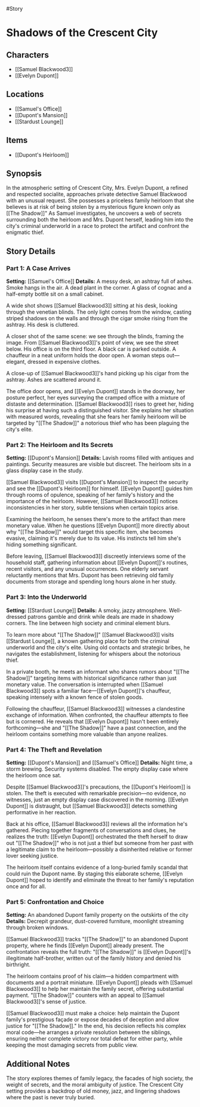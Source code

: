#Story
# Shadows of the Crescent City

## Characters
- [[Samuel Blackwood3]]
- [[Evelyn Dupont]]

## Locations
- [[Samuel's Office]]
- [[Dupont's Mansion]]
- [[Stardust Lounge]]

## Items
- [[Dupont's Heirloom]]

## Synopsis
In the atmospheric setting of Crescent City, Mrs. Evelyn Dupont, a refined and respected socialite, approaches private detective Samuel Blackwood with an unusual request. She possesses a priceless family heirloom that she believes is at risk of being stolen by a mysterious figure known only as [[The Shadow]]" As Samuel investigates, he uncovers a web of secrets surrounding both the heirloom and Mrs. Dupont herself, leading him into the city's criminal underworld in a race to protect the artifact and confront the enigmatic thief.

## Story Details

### Part 1: A Case Arrives
**Setting:** [[Samuel's Office]]
**Details:** A messy desk, an ashtray full of ashes. Smoke hangs in the air. A dead plant in the corner. A glass of cognac and a half-empty bottle sit on a small cabinet.

A wide shot shows [[Samuel Blackwood3]] sitting at his desk, looking through the venetian blinds. The only light comes from the window, casting striped shadows on the walls and through the cigar smoke rising from the ashtray. His desk is cluttered.

A closer shot of the same scene: we see through the blinds, framing the image. From [[Samuel Blackwood3]]'s point of view, we see the street below. His office is on the third floor. A black car is parked outside. A chauffeur in a neat uniform holds the door open. A woman steps out—elegant, dressed in expensive clothes.

A close-up of [[Samuel Blackwood3]]'s hand picking up his cigar from the ashtray. Ashes are scattered around it.

The office door opens, and [[Evelyn Dupont]] stands in the doorway, her posture perfect, her eyes surveying the cramped office with a mixture of distaste and determination. [[Samuel Blackwood3]] rises to greet her, hiding his surprise at having such a distinguished visitor. She explains her situation with measured words, revealing that she fears her family heirloom will be targeted by "[[The Shadow]]" a notorious thief who has been plaguing the city's elite.

### Part 2: The Heirloom and Its Secrets
**Setting:** [[Dupont's Mansion]]
**Details:** Lavish rooms filled with antiques and paintings. Security measures are visible but discreet. The heirloom sits in a glass display case in the study.

[[Samuel Blackwood3]] visits [[Dupont's Mansion]] to inspect the security and see the [[Dupont's Heirloom]] for himself. [[Evelyn Dupont]] guides him through rooms of opulence, speaking of her family's history and the importance of the heirloom. However, [[Samuel Blackwood3]] notices inconsistencies in her story, subtle tensions when certain topics arise.

Examining the heirloom, he senses there's more to the artifact than mere monetary value. When he questions [[Evelyn Dupont]] more directly about why "[[The Shadow]]" would target this specific item, she becomes evasive, claiming it's merely due to its value. His instincts tell him she's hiding something significant.

Before leaving, [[Samuel Blackwood3]] discreetly interviews some of the household staff, gathering information about [[Evelyn Dupont]]'s routines, recent visitors, and any unusual occurrences. One elderly servant reluctantly mentions that Mrs. Dupont has been retrieving old family documents from storage and spending long hours alone in her study.

### Part 3: Into the Underworld
**Setting:** [[Stardust Lounge]]
**Details:** A smoky, jazzy atmosphere. Well-dressed patrons gamble and drink while deals are made in shadowy corners. The line between high society and criminal element blurs.

To learn more about "[[The Shadow]]" [[Samuel Blackwood3]] visits [[Stardust Lounge]], a known gathering place for both the criminal underworld and the city's elite. Using old contacts and strategic bribes, he navigates the establishment, listening for whispers about the notorious thief.

In a private booth, he meets an informant who shares rumors about "[[The Shadow]]" targeting items with historical significance rather than just monetary value. The conversation is interrupted when [[Samuel Blackwood3]] spots a familiar face—[[Evelyn Dupont]]'s chauffeur, speaking intensely with a known fence of stolen goods.

Following the chauffeur, [[Samuel Blackwood3]] witnesses a clandestine exchange of information. When confronted, the chauffeur attempts to flee but is cornered. He reveals that [[Evelyn Dupont]] hasn't been entirely forthcoming—she and "[[The Shadow]]" have a past connection, and the heirloom contains something more valuable than anyone realizes.

### Part 4: The Theft and Revelation
**Setting:** [[Dupont's Mansion]] and [[Samuel's Office]]
**Details:** Night time, a storm brewing. Security systems disabled. The empty display case where the heirloom once sat.

Despite [[Samuel Blackwood3]]'s precautions, the [[Dupont's Heirloom]] is stolen. The theft is executed with remarkable precision—no evidence, no witnesses, just an empty display case discovered in the morning. [[Evelyn Dupont]] is distraught, but [[Samuel Blackwood3]] detects something performative in her reaction.

Back at his office, [[Samuel Blackwood3]] reviews all the information he's gathered. Piecing together fragments of conversations and clues, he realizes the truth: [[Evelyn Dupont]] orchestrated the theft herself to draw out "[[The Shadow]]" who is not just a thief but someone from her past with a legitimate claim to the heirloom—possibly a disinherited relative or former lover seeking justice.

The heirloom itself contains evidence of a long-buried family scandal that could ruin the Dupont name. By staging this elaborate scheme, [[Evelyn Dupont]] hoped to identify and eliminate the threat to her family's reputation once and for all.

### Part 5: Confrontation and Choice
**Setting:** An abandoned Dupont family property on the outskirts of the city
**Details:** Decrepit grandeur, dust-covered furniture, moonlight streaming through broken windows.

[[Samuel Blackwood3]] tracks "[[The Shadow]]" to an abandoned Dupont property, where he finds [[Evelyn Dupont]] already present. The confrontation reveals the full truth: "[[The Shadow]]" is [[Evelyn Dupont]]'s illegitimate half-brother, written out of the family history and denied his birthright.

The heirloom contains proof of his claim—a hidden compartment with documents and a portrait miniature. [[Evelyn Dupont]] pleads with [[Samuel Blackwood3]] to help her maintain the family secret, offering substantial payment. "[[The Shadow]]" counters with an appeal to [[Samuel Blackwood3]]'s sense of justice.

[[Samuel Blackwood3]] must make a choice: help maintain the Dupont family's prestigious façade or expose decades of deception and allow justice for "[[The Shadow]]." In the end, his decision reflects his complex moral code—he arranges a private resolution between the siblings, ensuring neither complete victory nor total defeat for either party, while keeping the most damaging secrets from public view.

## Additional Notes
The story explores themes of family legacy, the facades of high society, the weight of secrets, and the moral ambiguity of justice. The Crescent City setting provides a backdrop of old money, jazz, and lingering shadows where the past is never truly buried.